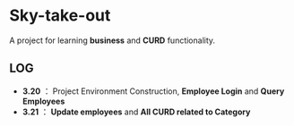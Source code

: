 # Sky-take-out 
A project for learning **business** and **CURD** functionality.

## LOG

*  **3.20** ： Project Environment Construction,  **Employee Login** and **Query Employees**
*  **3.21** ： **Update employees** and **All CURD related to Category**
